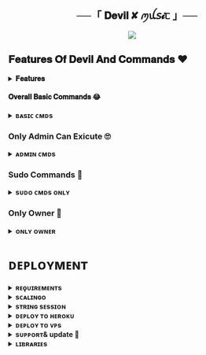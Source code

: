  <h2 align="center">
    ──「 𝐃𝐞𝐯𝐢𝐥 ✘ ꪑꪊ𝘴𝓲ᥴ 」──
</h2>

<p align="center"><a href="https://t.me/Devil_x_music_bot"><img src="https://te.legra.ph/file/23feb49958b0770578fe1.jpg"></a></p>

## 𝐅𝐞𝐚𝐭𝐮𝐫𝐞𝐬 𝐎𝐟 𝐃𝐞𝐯𝐢𝐥 𝐀𝐧𝐝 𝐂𝐨𝐦𝐦𝐚𝐧𝐝𝐬 ❤️

<details>
<summary><b>𝐅𝐞𝐚𝐭𝐮𝐫𝐞𝐬</b></summary>
<br>
- 𝐓𝐡𝐮𝐦𝐛𝐧𝐚𝐢𝐥 𝐒𝐮𝐩𝐩𝐨𝐫𝐭

- 𝐀𝐮𝐝𝐢𝐨 𝐀𝐧𝐝 𝐕𝐢𝐝𝐞𝐨

- 𝐆𝐛𝐚𝐧 𝐔𝐬𝐞𝐫

- 𝐒𝐡𝐨𝐰𝐢𝐧𝐠 𝐭𝐫𝐚𝐜𝐤 𝐧𝐚𝐦𝐞𝐬 𝐰𝐡𝐞𝐧 𝐬𝐤𝐢𝐩𝐩𝐢𝐧𝐠

- 𝐘𝐨𝐮𝐭𝐮𝐛𝐞, 𝐋𝐨𝐜𝐚𝐥 𝐩𝐥𝐚𝐲𝐛𝐚𝐜𝐤 𝐬𝐮𝐩𝐩𝐨𝐫𝐭

- 𝐒𝐞𝐭𝐭𝐢𝐧𝐠𝐬 𝐩𝐚𝐧𝐞𝐥

- 𝐂𝐨𝐧𝐭𝐫𝐨𝐥 𝐰𝐢𝐭𝐡 𝐛𝐮𝐭𝐭𝐨𝐧𝐬

- 𝐔𝐬𝐞𝐫𝐛𝐨𝐭 𝐚𝐮𝐭𝐨 𝐣𝐨𝐢𝐧

- 𝐂𝐡𝐚𝐧𝐧𝐞𝐥 𝐌𝐮𝐬𝐢𝐜 𝐏𝐥𝐚𝐲

- 𝐊𝐞𝐲𝐛𝐨𝐚𝐫𝐝 𝐬𝐞𝐥𝐞𝐜𝐭𝐢𝐨𝐧 𝐬𝐮𝐩𝐩𝐨𝐫𝐭 𝐟𝐨𝐫 𝐲𝐨𝐮𝐭𝐮𝐛𝐞 𝐩𝐥𝐚𝐲

- 𝐋𝐲𝐫𝐢𝐜𝐬 𝐒𝐜𝐫𝐚𝐩𝐩𝐞𝐫

- 𝐔𝐧𝐥𝐢𝐦𝐢𝐭𝐞𝐝 𝐐𝐮𝐞𝐮𝐞

- 𝐁𝐫𝐨𝐚𝐝𝐜𝐚𝐬𝐭 𝐁𝐨𝐭

- 𝐒𝐭𝐚𝐭𝐢𝐬𝐭𝐢𝐜 𝐂𝐨𝐥𝐥𝐞𝐜𝐭𝐨𝐫

- Block / Unblock (restrict user for using your bot)
</details>

#### 𝐎𝐯𝐞𝐫𝐚𝐥𝐥 𝐁𝐚𝐬𝐢𝐜 𝐂𝐨𝐦𝐦𝐚𝐧𝐝𝐬 😂
<details>
<summary><b>ʙᴀsɪᴄ ᴄᴍᴅs</b></summary>
<br>

- `/play <song name>` - play song you requested
- `/playlist` - Show now playing list
- `/song <song name>` - download songs you want quickly
- `/search <query>` - search videos on youtube with details
- `/vsong <song name>` - download videos you want quickly
- `/lyric <song name>` - lyrics scrapper
- `/vk <song name>` - generate song without download
</details>

### Only Admin Can Exicute 🙄

<details>
<summary><b>ᴀᴅᴍɪɴ ᴄᴍᴅs</b></summary>
<br>

- `/player` - open music player settings panel
- `/pause` - pause song play
- `/resume` - resume song play
- `/skip` - play next song
- `/end` - stop music play
- `/ping` - check the bot ping status
- `/auth` - authorized people to access the admin commands
- `/deauth` - deauthorized people to access the admin commands
</details>

### Sudo Commands 🤭
<details>
<summary><b>sᴜᴅᴏ ᴄᴍᴅs ᴏɴʟʏ</b></summary>
<br>

- `/broadcast` - order the assistant to leave all groups
- `/gban` - gban user
</details>
    
### Only Owner 🙈
<details>
<summary><b>ᴏɴʟʏ ᴏᴡɴᴇʀ</b></summary>
<br>

- `/broadcast` - send a broadcast message from the bot
- `/block` - block people for using your bot
- `/unblock` - unblock people you blocked for using your bot
- `/blocklist` - show the list of all people who's blocked for using your bot
</details>


</details>

# ᴅᴇᴘʟᴏʏᴍᴇɴᴛ


<details>
<summary><b>ʀᴇǫᴜɪʀᴇᴍᴇɴᴛs</b></summary>
<br>
    
- [ᴘʏᴛʜᴏɴ𝟹.𝟿](https://www.python.org/downloads/release/python-390/)
- [ᴛᴇʟᴇɢʀᴀᴍ ᴀᴘɪ ᴋᴇʏ](https://docs.pyrogram.org/intro/setup#api-keys)
- [ᴛᴇʟᴇɢʀᴀᴍ ʙᴏᴛ ᴛᴏᴋᴇɴ](https://telegram.dog/botfather)
- [ᴍᴏɴɢᴏᴅʙ URI](https://te.legra.ph/How-To-get-Mongodb-URI-04-06)
- [sᴛʀɪɴɢ sᴇssɪᴏɴ](https://replit.com/@AssadAli/String-Session-Generator)
    
</details>

<details>
<summary><b>sᴄᴀʟɪɴɢᴏ</b></summary>
<br>
        
<p align="center"><a href="https://my.scalingo.com/deploy?template=https://github.com/its-star-boi/ShizukaXMusic"> <img src="https://cdn.scalingo.com/deploy/button.svg" width="220" height="38.45"/></a></p>
    
</details>

<details>
<summary><b>sᴛʀɪɴɢ sᴇssɪᴏɴ</b></summary>
<br>
    
> ʏᴏᴜ'ʟʟ ɴᴇᴇᴅ ᴀ ᴀᴘɪ_ɪᴅ & ᴀᴘɪ_ʜᴀsʜ ɪɴ ᴏʀᴅᴇʀ ᴛᴏ ɢᴇɴᴇʀᴀᴛᴇ ᴘʏʀᴏɢʀᴀᴍ sᴇssɪᴏɴ. 
> ᴀʟᴡᴀʏs ʀᴇᴍᴇʙᴇʀ ᴛᴏ ᴜsᴇ ɢᴏᴏᴅ ᴀᴘɪ ᴄᴏᴍʙᴏ ᴇʟsᴇ ʏᴏᴜʀ ᴀᴄᴄᴏᴜɴᴛ ᴄᴏᴜʟᴅ ʙᴇ ᴅᴇʟᴇᴛᴇᴅ.

<h4> ɢᴇɴᴇʀᴀᴛᴇ sᴇssɪᴏɴ ᴠɪᴀ ʀᴇᴘʟ: </h4>    
<p><a href="https://replit.com/@AssadAli/String-Session-Generator"><img src="https://img.shields.io/badge/Generate%20On%20Repl-blueviolet?style=for-the-badge&logo=appveyor" width="200""/></a></p>

</details>

<details>
<summary><b>ᴅᴇᴘʟᴏʏ ᴛᴏ ʜᴇʀᴏᴋᴜ</b></summary>
<br>

> ʜᴇʀᴏᴋᴜ ʜᴀs ᴛᴡᴏ ᴠᴀʀs[ ʜᴇʀᴏᴋᴜ_ᴀᴘɪ_ᴋᴇʏ & ʜᴇʀᴏᴋᴜ_ᴀᴘᴘ_ɴᴀᴍᴇ ] ғᴏʀ ᴜᴘᴅᴀᴛᴇʀ ᴛᴏ ᴡᴏʀᴋ. 
> ʙʏ sᴇᴛᴛɪɴɢ ᴛʜᴏsᴇ ᴛᴡᴏ ᴠᴀʀs ʏᴏᴜ ᴄᴀɴ ɢᴇᴛ ʟᴏɢs ᴏғ ʏᴏᴜʀ ʜᴇʀᴏᴋᴜ ᴀᴘᴘ, sᴇᴛ ᴠᴀʀ, ᴇᴅɪᴛ ᴠᴀʀ, ᴅᴇʟᴇᴛᴇ ᴠᴀʀs , ᴄʜᴇᴄᴋ ᴅʏɴᴏ ᴜsᴀɢᴇ ᴀɴᴅ ᴜᴘᴅᴀᴛᴇ ʙᴏᴛ. 
> ᴛʜᴏsᴇ ᴛᴡᴏ ᴠᴀʀs ᴀʀᴇ ɴᴏᴛ ᴍᴀɴᴅᴀᴛᴏʀʏ, ʏᴏᴜ ᴄᴀɴ ʟᴇᴀᴠᴇ ᴛʜᴇᴍ ʙʟᴀɴᴋ ᴛᴏᴏ. 
 
>If you deploy from Heroku then account may be suspended so try VPS only.

<h4> ᴄʟɪᴄᴋ ᴛʜᴇ ʙᴜᴛᴛᴏɴ ʙᴇʟᴏᴡ ᴛᴏ ᴅᴇᴘʟᴏʏ  ᴏɴ ʜᴇʀᴏᴋᴜ</h4>    
<p><a href="https://dashboard.heroku.com/new?template=https%3A%2F%2Fgithub.com%2Fits-star-boi%2FShizukaXMusic"><img src="https://img.shields.io/badge/Deploy%20To%20Heroku-red?style=for-the-badge&logo=heroku" width="200"/></a></p>
</details>

<details>
<summary><b>ᴅᴇᴘʟᴏʏ ᴛᴏ ᴠᴘs</b></summary>
<br>

- Get your [Necessary Variables](https://github.com/sahilsaim1919/Devil-music/blob/Main/sample.env)
- Upgrade and Update by :
`sudo apt-get update && sudo apt-get upgrade -y`
- Install Ffmpeg by :
`sudo apt-get install python3-pip ffmpeg -y`
- Install required packages by :
`sudo apt-get install python3-pip -y`
- Install pip by :
`sudo pip3 install -U pip`
- Install Node js by :
`curl -fssL https://deb.nodesource.com/setup_18.x | sudo -E bash - && sudo apt-get install nodejs -y && npm i -g npm`
- Clone the repository by :
`git clone https://github.com/sahilsaim1919/Devil-music && cd Devil-music`
- Install requirements by :
`pip3 install -U -r requirements.txt`
- Fill your variables in the env by :
`vi sample.env`<br>
Press `I` on the keyboard for editing env<br>
Press `Ctrl+C` when you're done with editing env and `:wq` to save the env<br>
- Rename the env file by :
`mv sample.env .env`
- Install screen to keep running your bot when you close the terminal by :
`sudo apt install screen -y`
- Finally run the bot by :
`screen bash start`
<br>

</details>



<details>
<summary><b>sᴜᴘᴘᴏʀᴛ& update 💖</b></summary>
<br>

# 𝐒𝐮𝐩𝐩𝐨𝐫𝐭 💬&📡 𝐔𝐩𝐝𝐚𝐭𝐞𝐬
<a href="https://t.me/sabyahaapnehai"><img src="https://img.shields.io/badge/Join-Telegram%20groups-blue.svg?logo=Telegram"></a>

<a href="https://t.me/pyar_bhari_duniya"><img src="https://img.shields.io/badge/Join-Telegram%20channel-blue.svg?logo=telegram"></a>

</details>



<details>
<summary><b>ʟɪʙʀᴀʀɪᴇs</b></summary>
<br>

<b> 𝑴𝒐𝒔𝒕 𝑺𝒑𝒆𝒄𝒊𝒂𝒍 𝑻𝒉𝒂𝒏𝒌𝒔 💖💖

- [Pyrogram](https://github.com/pyrogram/pyrogram)
- [Py-Tgcalls](https://github.com/pytgcalls/pytgcalls)
</details>
